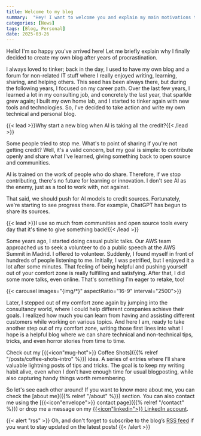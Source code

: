 ```yaml
---
title: Welcome to my blog
summary:  "Hey! I want to welcome you and explain my main motivations to create this blog. I love tinkering and experimenting, so I want to share it openly; there might also be occasional tints of horror stories!"
categories: [News]
tags: [Blog, Personal]
date: 2025-03-26
---
```


Hello! I'm so happy you've arrived here! Let me briefly explain why I finally decided to create my own blog after years of procrastination.

I always loved to tinker; back in the day, I used to have my own blog and a forum for non-related IT stuff where I really enjoyed writing, learning, sharing, and helping others. This seed has been always there, but during the following years, I focused on my career path. Over the last few years, I learned a lot in my consulting job, and concretely the last year, that sparkle grew again; I built my own home lab, and I started to tinker again with new tools and technologies. So, I've decided to take action and write my own technical and personal blog.

{{< lead >}}Why start a new blog when AI is taking all the credit?{{< /lead >}}

Some people tried to stop me. What's to point of sharing if you're not getting credit? Well, it's a valid concern, but my goal is simple: to contribute openly and share what I've learned, giving something back to open source and communities.

AI is trained on the work of people who do share. Therefore, if we stop contributing, there's no future for learning or innovation. I don't see AI as the enemy, just as a tool to work with, not against.

That said, we should push for AI models to credit sources. Fortunately, we're starting to see progress there. For example, ChatGPT has begun to share its sources.

{{< lead >}}I use so much from communities and open source tools every day that it's time to give something back!{{< /lead >}}

Some years ago, I started doing casual public talks. Our AWS team approached us to seek a volunteer to do a public speech at the AWS Summit in Madrid. I offered to volunteer. Suddenly, I found myself in front of hundreds of people listening to me. Initially, I was petrified, but I enjoyed it a lot after some minutes. That feeling of being helpful and pushing yourself out of your comfort zone is really fulfilling and satisfying. After that, I did some more talks, even online. That's something I'm eager to retake, too!

{{< carousel images="{img/*}" aspectRatio="16-9" interval="2500">}}

Later, I stepped out of my comfort zone again by jumping into the consultancy world, where I could help different companies achieve their goals. I realized how much you can learn from having and assisting different customers while working on various topics. And here I am, ready to take another step out of my comfort zone, writing those first lines into what I hope is a helpful blog where we can share technical and non-technical tips, tricks, and even horror stories from time to time.

Check out my [{{<icon"mug-hot">}} Coffee Shots]({{% relref "/posts/coffee-shots-intro" %}}) idea. A series of entries where I’ll share valuable lightning posts of tips and tricks. The goal is to keep my writing habit alive, even when I don’t have enough time for usual blogposting, while also capturing handy things worth remembering.

So let's see each other around! If you want to know more about me, you can check the [about me]({{% relref "/about" %}}) section. You can also contact me using the [{{<icon"envelope">}} contact page]({{% relref "/contact" %}}) or drop me a message on my [{{<icon"linkedin">}} LinkedIn account](https://www.linkedin.com/in/adriantunez/).

{{< alert "rss" >}}
Oh, and don't forget to subscribe to the blog’s [RSS feed](/index.xml) if you want to stay updated on the latest posts!
{{< /alert >}}